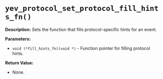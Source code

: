 # `yev_protocol_set_protocol_fill_hints_fn()`

**Description:**
Sets the function that fills protocol-specific hints for an event.

**Parameters:**
- `void (*fill_hints_fn)(void *)` - Function pointer for filling protocol hints.

**Return Value:**
- None.
